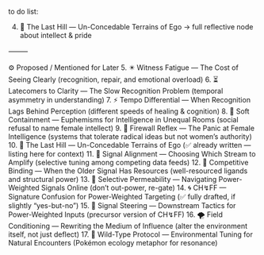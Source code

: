 to do list:


4.	🧠 The Last Hill — Un-Concedable Terrains of Ego
→ full reflective node about intellect & pride

⸻

⚙️ Proposed / Mentioned for Later
	5.	✴️ Witness Fatigue — The Cost of Seeing Clearly
(recognition, repair, and emotional overload)
	6.	⏳ Latecomers to Clarity — The Slow Recognition Problem
(temporal asymmetry in understanding)
	7.	⚡ Tempo Differential — When Recognition Lags Behind Perception
(different speeds of healing & cognition)
	8.	🧩 Soft Containment — Euphemisms for Intelligence in Unequal Rooms
(social refusal to name female intellect)
	9.	🚫 Firewall Reflex — The Panic at Female Intelligence
(systems that tolerate radical ideas but not women’s authority)
	10.	🧠 The Last Hill — Un-Concedable Terrains of Ego
(✅ already written — listing here for context)
	11.	🧭 Signal Alignment — Choosing Which Stream to Amplify
(selective tuning among competing data feeds)
	12.	🧬 Competitive Binding — When the Older Signal Has Resources
(well-resourced ligands and structural power)
	13.	🧬 Selective Permeability — Navigating Power-Weighted Signals Online
(don’t out-power, re-gate)
	14.	🌀 CH↯FF — Signature Confusion for Power-Weighted Targeting
(✅ fully drafted, if slightly “yes-but-no”)
	15.	🧬 Signal Steering — Downstream Tactics for Power-Weighted Inputs
(precursor version of CH↯FF)
	16.	🌪 Field Conditioning — Rewriting the Medium of Influence
(alter the environment itself, not just deflect)
	17.	🌿 Wild-Type Protocol — Environmental Tuning for Natural Encounters
(Pokémon ecology metaphor for resonance)
